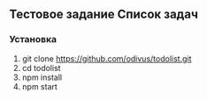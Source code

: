 ## Тестовое задание Список задач
### Установка
1. git clone https://github.com/odivus/todolist.git
2. cd todolist
3. npm install
4. npm start
